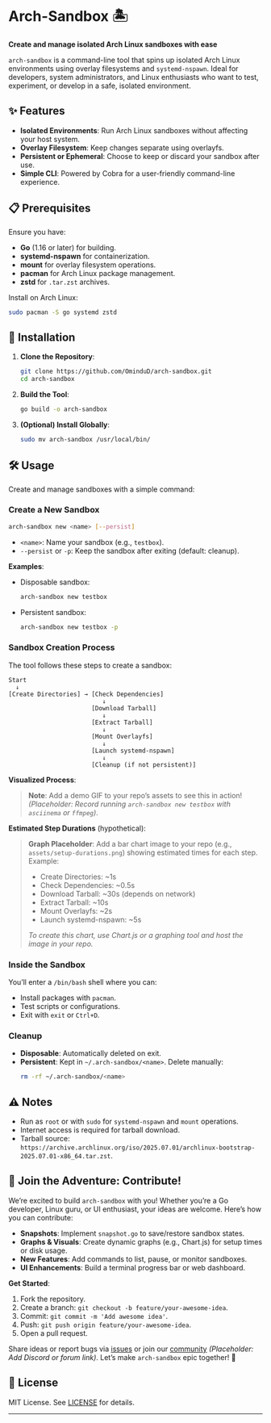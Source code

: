 # Arch-Sandbox 🏝️

**Create and manage isolated Arch Linux sandboxes with ease**

`arch-sandbox` is a command-line tool that spins up isolated Arch Linux environments using overlay filesystems and `systemd-nspawn`. Ideal for developers, system administrators, and Linux enthusiasts who want to test, experiment, or develop in a safe, isolated environment.

## ✨ Features
- **Isolated Environments**: Run Arch Linux sandboxes without affecting your host system.
- **Overlay Filesystem**: Keep changes separate using overlayfs.
- **Persistent or Ephemeral**: Choose to keep or discard your sandbox after use.
- **Simple CLI**: Powered by Cobra for a user-friendly command-line experience.

## 📋 Prerequisites
Ensure you have:
- **Go** (1.16 or later) for building.
- **systemd-nspawn** for containerization.
- **mount** for overlay filesystem operations.
- **pacman** for Arch Linux package management.
- **zstd** for `.tar.zst` archives.

Install on Arch Linux:
```bash
sudo pacman -S go systemd zstd
```

## 🚀 Installation
1. **Clone the Repository**:
   ```bash
   git clone https://github.com/OminduD/arch-sandbox.git
   cd arch-sandbox
   ```
2. **Build the Tool**:
   ```bash
   go build -o arch-sandbox
   ```
3. **(Optional) Install Globally**:
   ```bash
   sudo mv arch-sandbox /usr/local/bin/
   ```

## 🛠️ Usage
Create and manage sandboxes with a simple command:

### Create a New Sandbox
```bash
arch-sandbox new <name> [--persist]
```
- `<name>`: Name your sandbox (e.g., `testbox`).
- `--persist` or `-p`: Keep the sandbox after exiting (default: cleanup).

**Examples**:
- Disposable sandbox:
  ```bash
  arch-sandbox new testbox
  ```
- Persistent sandbox:
  ```bash
  arch-sandbox new testbox -p
  ```

### Sandbox Creation Process
The tool follows these steps to create a sandbox:

```
Start
  ↓
[Create Directories] → [Check Dependencies]
                          ↓
                       [Download Tarball]
                          ↓
                       [Extract Tarball]
                          ↓
                       [Mount Overlayfs]
                          ↓
                       [Launch systemd-nspawn]
                          ↓
                       [Cleanup (if not persistent)]
```

**Visualized Process**:
> **Note**: Add a demo GIF to your repo’s assets to see this in action! *(Placeholder: Record running `arch-sandbox new testbox` with `asciinema` or `ffmpeg`)*.

**Estimated Step Durations** (hypothetical):
> **Graph Placeholder**: Add a bar chart image to your repo (e.g., `assets/setup-durations.png`) showing estimated times for each step. Example:
> - Create Directories: ~1s
> - Check Dependencies: ~0.5s
> - Download Tarball: ~30s (depends on network)
> - Extract Tarball: ~10s
> - Mount Overlayfs: ~2s
> - Launch systemd-nspawn: ~5s
>
> *To create this chart, use Chart.js or a graphing tool and host the image in your repo.*

### Inside the Sandbox
You’ll enter a `/bin/bash` shell where you can:
- Install packages with `pacman`.
- Test scripts or configurations.
- Exit with `exit` or `Ctrl+D`.

### Cleanup
- **Disposable**: Automatically deleted on exit.
- **Persistent**: Kept in `~/.arch-sandbox/<name>`. Delete manually:
  ```bash
  rm -rf ~/.arch-sandbox/<name>
  ```

## ⚠️ Notes
- Run as `root` or with `sudo` for `systemd-nspawn` and `mount` operations.
- Internet access is required for tarball download.
- Tarball source: `https://archive.archlinux.org/iso/2025.07.01/archlinux-bootstrap-2025.07.01-x86_64.tar.zst`.

## 🌟 Join the Adventure: Contribute!
We’re excited to build `arch-sandbox` with you! Whether you’re a Go developer, Linux guru, or UI enthusiast, your ideas are welcome. Here’s how you can contribute:
- **Snapshots**: Implement `snapshot.go` to save/restore sandbox states.
- **Graphs & Visuals**: Create dynamic graphs (e.g., Chart.js) for setup times or disk usage.
- **New Features**: Add commands to list, pause, or monitor sandboxes.
- **UI Enhancements**: Build a terminal progress bar or web dashboard.

**Get Started**:
1. Fork the repository.
2. Create a branch: `git checkout -b feature/your-awesome-idea`.
3. Commit: `git commit -m 'Add awesome idea'`.
4. Push: `git push origin feature/your-awesome-idea`.
5. Open a pull request.

Share ideas or report bugs via [issues](https://github.com/OminduD/arch-sandbox/issues) or join our [community](#) *(Placeholder: Add Discord or forum link)*. Let’s make `arch-sandbox` epic together! 🚀

## 📜 License
MIT License. See [LICENSE](LICENSE) for details.

---
